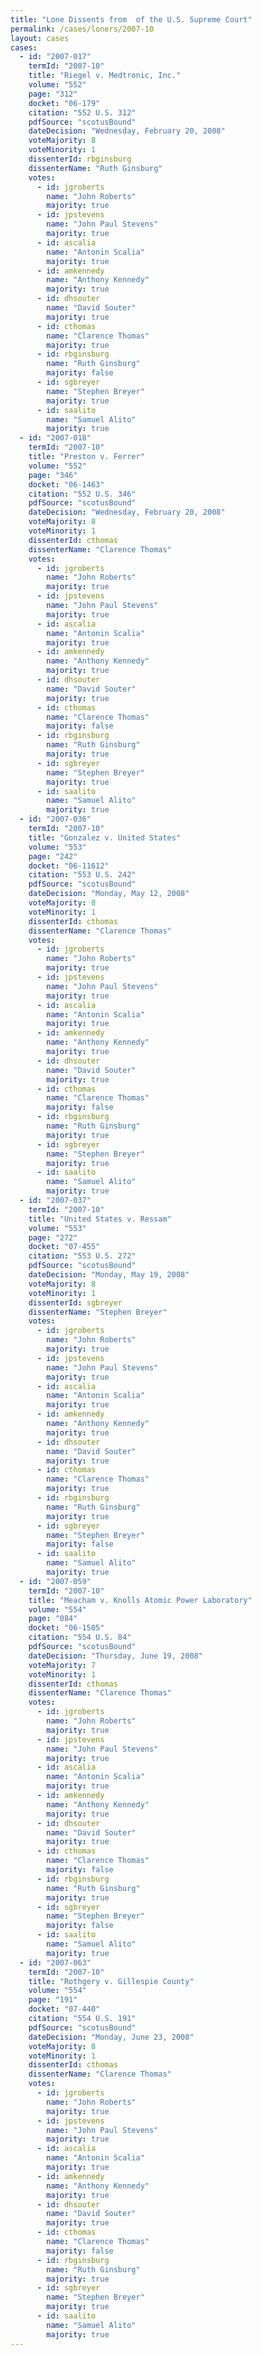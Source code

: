 ```yaml
---
title: "Lone Dissents from  of the U.S. Supreme Court"
permalink: /cases/loners/2007-10
layout: cases
cases:
  - id: "2007-017"
    termId: "2007-10"
    title: "Riegel v. Medtronic, Inc."
    volume: "552"
    page: "312"
    docket: "06-179"
    citation: "552 U.S. 312"
    pdfSource: "scotusBound"
    dateDecision: "Wednesday, February 20, 2008"
    voteMajority: 8
    voteMinority: 1
    dissenterId: rbginsburg
    dissenterName: "Ruth Ginsburg"
    votes:
      - id: jgroberts
        name: "John Roberts"
        majority: true
      - id: jpstevens
        name: "John Paul Stevens"
        majority: true
      - id: ascalia
        name: "Antonin Scalia"
        majority: true
      - id: amkennedy
        name: "Anthony Kennedy"
        majority: true
      - id: dhsouter
        name: "David Souter"
        majority: true
      - id: cthomas
        name: "Clarence Thomas"
        majority: true
      - id: rbginsburg
        name: "Ruth Ginsburg"
        majority: false
      - id: sgbreyer
        name: "Stephen Breyer"
        majority: true
      - id: saalito
        name: "Samuel Alito"
        majority: true
  - id: "2007-018"
    termId: "2007-10"
    title: "Preston v. Ferrer"
    volume: "552"
    page: "346"
    docket: "06-1463"
    citation: "552 U.S. 346"
    pdfSource: "scotusBound"
    dateDecision: "Wednesday, February 20, 2008"
    voteMajority: 8
    voteMinority: 1
    dissenterId: cthomas
    dissenterName: "Clarence Thomas"
    votes:
      - id: jgroberts
        name: "John Roberts"
        majority: true
      - id: jpstevens
        name: "John Paul Stevens"
        majority: true
      - id: ascalia
        name: "Antonin Scalia"
        majority: true
      - id: amkennedy
        name: "Anthony Kennedy"
        majority: true
      - id: dhsouter
        name: "David Souter"
        majority: true
      - id: cthomas
        name: "Clarence Thomas"
        majority: false
      - id: rbginsburg
        name: "Ruth Ginsburg"
        majority: true
      - id: sgbreyer
        name: "Stephen Breyer"
        majority: true
      - id: saalito
        name: "Samuel Alito"
        majority: true
  - id: "2007-036"
    termId: "2007-10"
    title: "Gonzalez v. United States"
    volume: "553"
    page: "242"
    docket: "06-11612"
    citation: "553 U.S. 242"
    pdfSource: "scotusBound"
    dateDecision: "Monday, May 12, 2008"
    voteMajority: 8
    voteMinority: 1
    dissenterId: cthomas
    dissenterName: "Clarence Thomas"
    votes:
      - id: jgroberts
        name: "John Roberts"
        majority: true
      - id: jpstevens
        name: "John Paul Stevens"
        majority: true
      - id: ascalia
        name: "Antonin Scalia"
        majority: true
      - id: amkennedy
        name: "Anthony Kennedy"
        majority: true
      - id: dhsouter
        name: "David Souter"
        majority: true
      - id: cthomas
        name: "Clarence Thomas"
        majority: false
      - id: rbginsburg
        name: "Ruth Ginsburg"
        majority: true
      - id: sgbreyer
        name: "Stephen Breyer"
        majority: true
      - id: saalito
        name: "Samuel Alito"
        majority: true
  - id: "2007-037"
    termId: "2007-10"
    title: "United States v. Ressam"
    volume: "553"
    page: "272"
    docket: "07-455"
    citation: "553 U.S. 272"
    pdfSource: "scotusBound"
    dateDecision: "Monday, May 19, 2008"
    voteMajority: 8
    voteMinority: 1
    dissenterId: sgbreyer
    dissenterName: "Stephen Breyer"
    votes:
      - id: jgroberts
        name: "John Roberts"
        majority: true
      - id: jpstevens
        name: "John Paul Stevens"
        majority: true
      - id: ascalia
        name: "Antonin Scalia"
        majority: true
      - id: amkennedy
        name: "Anthony Kennedy"
        majority: true
      - id: dhsouter
        name: "David Souter"
        majority: true
      - id: cthomas
        name: "Clarence Thomas"
        majority: true
      - id: rbginsburg
        name: "Ruth Ginsburg"
        majority: true
      - id: sgbreyer
        name: "Stephen Breyer"
        majority: false
      - id: saalito
        name: "Samuel Alito"
        majority: true
  - id: "2007-059"
    termId: "2007-10"
    title: "Meacham v. Knolls Atomic Power Laboratory"
    volume: "554"
    page: "084"
    docket: "06-1505"
    citation: "554 U.S. 84"
    pdfSource: "scotusBound"
    dateDecision: "Thursday, June 19, 2008"
    voteMajority: 7
    voteMinority: 1
    dissenterId: cthomas
    dissenterName: "Clarence Thomas"
    votes:
      - id: jgroberts
        name: "John Roberts"
        majority: true
      - id: jpstevens
        name: "John Paul Stevens"
        majority: true
      - id: ascalia
        name: "Antonin Scalia"
        majority: true
      - id: amkennedy
        name: "Anthony Kennedy"
        majority: true
      - id: dhsouter
        name: "David Souter"
        majority: true
      - id: cthomas
        name: "Clarence Thomas"
        majority: false
      - id: rbginsburg
        name: "Ruth Ginsburg"
        majority: true
      - id: sgbreyer
        name: "Stephen Breyer"
        majority: false
      - id: saalito
        name: "Samuel Alito"
        majority: true
  - id: "2007-063"
    termId: "2007-10"
    title: "Rothgery v. Gillespie County"
    volume: "554"
    page: "191"
    docket: "07-440"
    citation: "554 U.S. 191"
    pdfSource: "scotusBound"
    dateDecision: "Monday, June 23, 2008"
    voteMajority: 8
    voteMinority: 1
    dissenterId: cthomas
    dissenterName: "Clarence Thomas"
    votes:
      - id: jgroberts
        name: "John Roberts"
        majority: true
      - id: jpstevens
        name: "John Paul Stevens"
        majority: true
      - id: ascalia
        name: "Antonin Scalia"
        majority: true
      - id: amkennedy
        name: "Anthony Kennedy"
        majority: true
      - id: dhsouter
        name: "David Souter"
        majority: true
      - id: cthomas
        name: "Clarence Thomas"
        majority: false
      - id: rbginsburg
        name: "Ruth Ginsburg"
        majority: true
      - id: sgbreyer
        name: "Stephen Breyer"
        majority: true
      - id: saalito
        name: "Samuel Alito"
        majority: true
---
```

